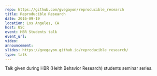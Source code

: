 ```yaml
---
repo: https://github.com/gvegayon/reproducible_research
title: Reproducible Research
date: 2016-09-19
location: Los Angeles, CA
host: USC
event: HBR Students talk
event_url:
video:
announcement:
slides: https://gvegayon.github.io/reproducible_research/
type: talk
---
```


Talk given during HBR (Helth Behavior Research) students seminar series.